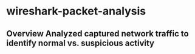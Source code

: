 # wireshark-packet-analysis
## Overview Analyzed captured network traffic to identify normal vs. suspicious activity
